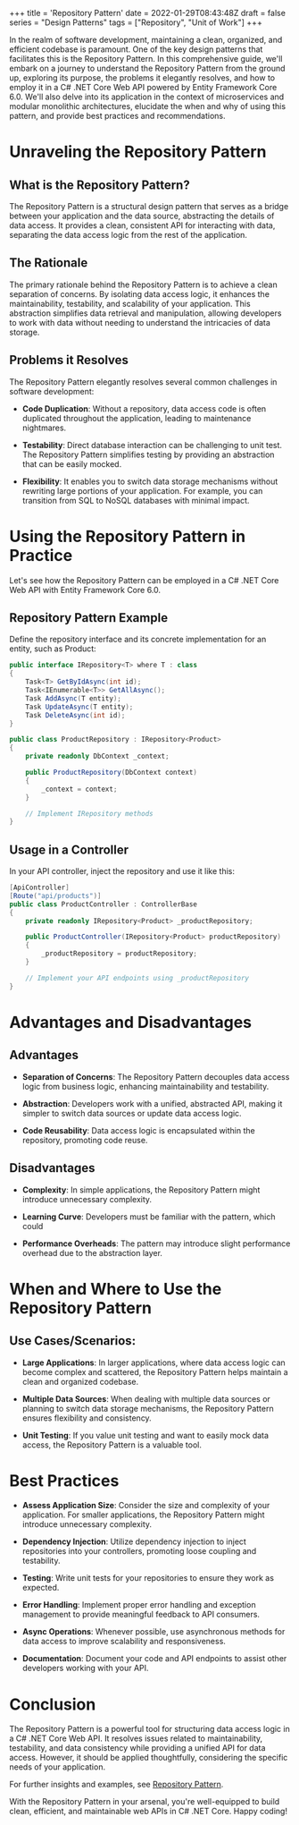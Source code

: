 +++
title = 'Repository Pattern'
date = 2022-01-29T08:43:48Z
draft = false
series = "Design Patterns"
tags = ["Repository", "Unit of Work"]
+++

In the realm of software development, maintaining a clean, organized, and efficient codebase is paramount. One of the key design patterns that facilitates this is the Repository Pattern. In this comprehensive guide, we'll embark on a journey to understand the Repository Pattern from the ground up, exploring its purpose, the problems it elegantly resolves, and how to employ it in a C# .NET Core Web API powered by Entity Framework Core 6.0. We'll also delve into its application in the context of microservices and modular monolithic architectures, elucidate the when and why of using this pattern, and provide best practices and recommendations.

# Unraveling the Repository Pattern

## What is the Repository Pattern?

The Repository Pattern is a structural design pattern that serves as a bridge between your application and the data source, abstracting the details of data access. It provides a clean, consistent API for interacting with data, separating the data access logic from the rest of the application.

## The Rationale

The primary rationale behind the Repository Pattern is to achieve a clean separation of concerns. By isolating data access logic, it enhances the maintainability, testability, and scalability of your application. This abstraction simplifies data retrieval and manipulation, allowing developers to work with data without needing to understand the intricacies of data storage.

## Problems it Resolves

The Repository Pattern elegantly resolves several common challenges in software development:

- **Code Duplication**: Without a repository, data access code is often duplicated throughout the application, leading to maintenance nightmares.

- **Testability**: Direct database interaction can be challenging to unit test. The Repository Pattern simplifies testing by providing an abstraction that can be easily mocked.

- **Flexibility**: It enables you to switch data storage mechanisms without rewriting large portions of your application. For example, you can transition from SQL to NoSQL databases with minimal impact.

# Using the Repository Pattern in Practice

Let's see how the Repository Pattern can be employed in a C# .NET Core Web API with Entity Framework Core 6.0.

## Repository Pattern Example

Define the repository interface and its concrete implementation for an entity, such as Product:

```csharp
public interface IRepository<T> where T : class
{
    Task<T> GetByIdAsync(int id);
    Task<IEnumerable<T>> GetAllAsync();
    Task AddAsync(T entity);
    Task UpdateAsync(T entity);
    Task DeleteAsync(int id);
}

public class ProductRepository : IRepository<Product>
{
    private readonly DbContext _context;

    public ProductRepository(DbContext context)
    {
        _context = context;
    }

    // Implement IRepository methods
}
```

## Usage in a Controller

In your API controller, inject the repository and use it like this:

```csharp
[ApiController]
[Route("api/products")]
public class ProductController : ControllerBase
{
    private readonly IRepository<Product> _productRepository;

    public ProductController(IRepository<Product> productRepository)
    {
        _productRepository = productRepository;
    }

    // Implement your API endpoints using _productRepository
}
```

# Advantages and Disadvantages

## Advantages

- **Separation of Concerns**: The Repository Pattern decouples data access logic from business logic, enhancing maintainability and testability.

- **Abstraction**: Developers work with a unified, abstracted API, making it simpler to switch data sources or update data access logic.

- **Code Reusability**: Data access logic is encapsulated within the repository, promoting code reuse.

## Disadvantages

- **Complexity**: In simple applications, the Repository Pattern might introduce unnecessary complexity.

- **Learning Curve**: Developers must be familiar with the pattern, which could

- **Performance Overheads**: The pattern may introduce slight performance overhead due to the abstraction layer.

# When and Where to Use the Repository Pattern

## Use Cases/Scenarios:

- **Large Applications**: In larger applications, where data access logic can become complex and scattered, the Repository Pattern helps maintain a clean and organized codebase.

- **Multiple Data Sources**: When dealing with multiple data sources or planning to switch data storage mechanisms, the Repository Pattern ensures flexibility and consistency.

- **Unit Testing**: If you value unit testing and want to easily mock data access, the Repository Pattern is a valuable tool.

# Best Practices

- **Assess Application Size**: Consider the size and complexity of your application. For smaller applications, the Repository Pattern might introduce unnecessary complexity.

- **Dependency Injection**: Utilize dependency injection to inject repositories into your controllers, promoting loose coupling and testability.

- **Testing**: Write unit tests for your repositories to ensure they work as expected.

- **Error Handling**: Implement proper error handling and exception management to provide meaningful feedback to API consumers.

- **Async Operations**: Whenever possible, use asynchronous methods for data access to improve scalability and responsiveness.

- **Documentation**: Document your code and API endpoints to assist other developers working with your API.

# Conclusion

The Repository Pattern is a powerful tool for structuring data access logic in a C# .NET Core Web API. It resolves issues related to maintainability, testability, and data consistency while providing a unified API for data access. However, it should be applied thoughtfully, considering the specific needs of your application.

For further insights and examples, see [Repository Pattern](https://docs.microsoft.com/en-us/ef/core/dbcontext-configuration/#repository-pattern).

With the Repository Pattern in your arsenal, you're well-equipped to build clean, efficient, and maintainable web APIs in C# .NET Core. Happy coding!
